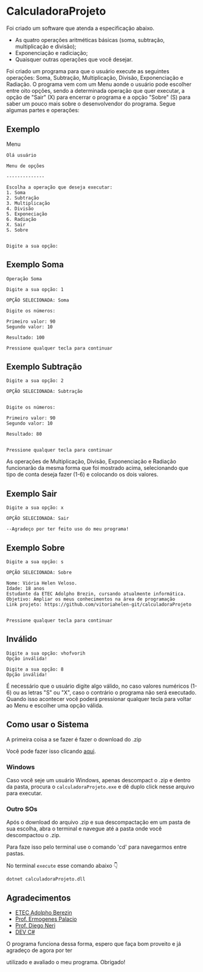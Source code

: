 # CalculadoraProjeto
Foi criado um software que atenda a especificação abaixo. 
- As quatro operações aritméticas básicas (soma, subtração, multiplicação e divisão);
- Exponenciação e radiciação;
- Quaisquer outras operações que você desejar.

Foi criado um programa para que o usuário execute as seguintes operações: Soma, Subtração, Multiplicação, Divisão, Exponenciação e Radiação. O programa vem com um Menu aonde o usuário pode escolher entre oito opções, sendo a determinada operação que quer executar, a opção de "Sair" (X) para encerrar o programa e a opção "Sobre" (S) para saber um pouco mais sobre o desenvolvendor do programa. Segue algumas partes e operações: 

## Exemplo 
Menu 
```
Olá usuário

Menu de opções

--------------

Escolha a operação que deseja executar:
1. Soma
2. Subtração
3. Multiplicação
4. Divisão
5. Exponeciação
6. Radiação
X. Sair
S. Sobre


Digite a sua opção:
```
## Exemplo Soma
```
Operação Soma

Digite a sua opção: 1

OPÇÃO SELECIONADA: Soma 

Digite os números:      

Primeiro valor: 90      
Segundo valor: 10

Resultado: 100

Pressione qualquer tecla para continuar
```
## Exemplo Subtração 
```
Digite a sua opção: 2

OPÇÃO SELECIONADA: Subtração 


Digite os números:

Primeiro valor: 90
Segundo valor: 10

Resultado: 80


Pressione qualquer tecla para continuar
```
As operações de Multiplicação, Divisão, Exponenciação e Radiação funcionarão da mesma forma que foi mostrado acima, selecionando que tipo de conta deseja fazer (1-6) e colocando os dois valores. 

## Exemplo Sair
```
Digite a sua opção: x

OPÇÃO SELECIONADA: Sair

--Agradeço por ter feito uso do meu programa!
```
## Exemplo Sobre 
```
Digite a sua opção: s

OPÇÃO SELECIONADA: Sobre

Nome: Viória Helen Veloso.
Idade: 18 anos
Estudante da ETEC Adolpho Brezin, cursando atualmente informática.
Objetivo: Ampliar os meus conhecimentos na área de programação
Link projeto: https://github.com/vitoriahelen-git/calculadoraProjeto


Pressione qualquer tecla para continuar
```
## Inválido 
```
Digite a sua opção: vhofvorih
Opção inválida!

Digite a sua opção: 8
Opção inválida!
```
É necessário que o usuário digite algo válido, no caso valores numéricos (1-6) ou as letras "S" ou "X", caso o contrário o programa não será executado. Quando isso acontecer você poderá pressionar qualquer tecla para voltar ao Menu e escolher uma opção válida. 


## Como usar o Sistema

A primeira coisa a se fazer é fazer o download do .zip

Você pode fazer isso clicando [aqui](dist/Release.zip).

### Windows


Caso você seje um usuário Windows, apenas descompact o .zip e dentro da pasta,
procura o `calculadoraProjeto.exe` e dê duplo click nesse arquivo para executar.

### Outro SOs


Após o download do arquivo .zip e sua descompactação em um pasta de sua escolha,
abra o terminal e navegue até a pasta onde você descompactou o .zip.

Para faze isso pelo terminal use o comando 'cd' para navegarmos entre pastas.

No terminal `execute` esse comando abaixo 👇

```
dotnet calculadoraProjeto.dll
```

## Agradecimentos

- [ETEC Adolpho Berezin](http://www.eteab.com.br)
- [Prof. Ermogenes Palacio](https://github.com/ermogenes)
- [Prof. Diego Neri](https://github.com/diegoneri)
- [DEV C#](https://github.com/ermogenes/aulas-programacao-csharp)


O programa funciona dessa forma, espero que faça bom proveito e já agradeço de agora por ter

utilizado e avaliado o meu programa. Obrigado!
